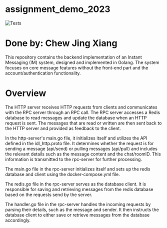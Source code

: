# assignment_demo_2023

![Tests](https://github.com/TikTokTechImmersion/assignment_demo_2023/actions/workflows/test.yml/badge.svg)

# Done by: Chew Jing Xiang

This repository contains the backend implementation of an Instant Messaging (IM) system, designed and implemented in Golang. The system focuses on core message features without the front-end part and the account/authentication functionality.

# Overview
The HTTP server receives HTTP requests from clients and communicates with the RPC server through an RPC call. The RPC server accesses a Redis database to read messages and update the database when an HTTP request is sent. The messages that are read or written are then sent back to the HTTP server and provided as feedback to the client.

In the http-server's main.go file, it initializes itself and utilizes the API defined in the idl_http.proto file. It determines whether the request is for sending a message (api/send) or pulling messages (api/pull) and includes the relevant details such as the message content and the chat/roomID. This information is transmitted to the rpc-server for further processing.

The main.go file in the rpc-server initializes itself and sets up the redis database and client using the docker-compose.yml file.

The redis.go file in the rpc-server serves as the database client. It is responsible for saving and retrieving messages from the redis database based on the requests send by the server.

The handler.go file in the rpc-server handles the incoming requests by parsing their details, such as the message and sender. It then instructs the database client to either save or retrieve messages from the database accordingly.
